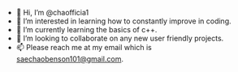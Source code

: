 - 👋 Hi, I’m @chaofficia1
- 👀 I’m interested in learning how to constantly improve in coding.
- 🌱 I’m currently learning the basics of c++.
- 💞️ I’m looking to collaborate on any new user friendly projects.
- 📫 Please reach me at my email which is saechaobenson101@gmail.com.

<!---
chaofficia1/chaofficia1 is a ✨ special ✨ repository because its `README.md` (this file) appears on your GitHub profile.
You can click the Preview link to take a look at your changes.
--->

